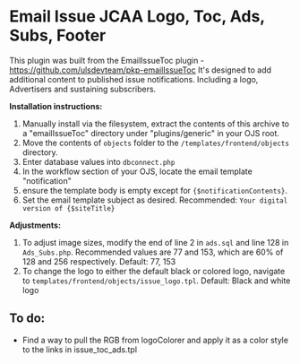 # Email Issue JCAA Logo, Toc, Ads, Subs, Footer
This plugin was built from the EmailIssueToc plugin - https://github.com/ulsdevteam/pkp-emailIssueToc
It's designed to add additional content to published issue notifications. Including a logo, Advertisers and sustaining subscribers.

**Installation instructions:**

1. Manually install via the filesystem, extract the contents of this archive to a "emailIssueToc" directory under "plugins/generic" in your OJS root.
2. Move the contents of `objects` folder to the `/templates/frontend/objects` directory.
3. Enter database values into `dbconnect.php`
4. In the workflow section of your OJS, locate the email template "notification"
5. ensure the template body is empty except for `{$notificationContents}`.
6. Set the email template subject as desired. Recommended: `Your digital version of {$siteTitle}`

**Adjustments:**

1. To adjust image sizes, modify the end of line 2 in `ads.sql` and line 128 in `Ads_Subs.php`. Recommended values are 77 and 153, which are 60% of 128 and 256 respectively.
Default: 77, 153
2. To change the logo to either the default black or colored logo, navigate to `templates/frontend/objects/issue_logo.tpl`.
Default: Black and white logo

## To do:
- Find a way to pull the RGB from logoColorer and apply it as a color style to the links in issue_toc_ads.tpl